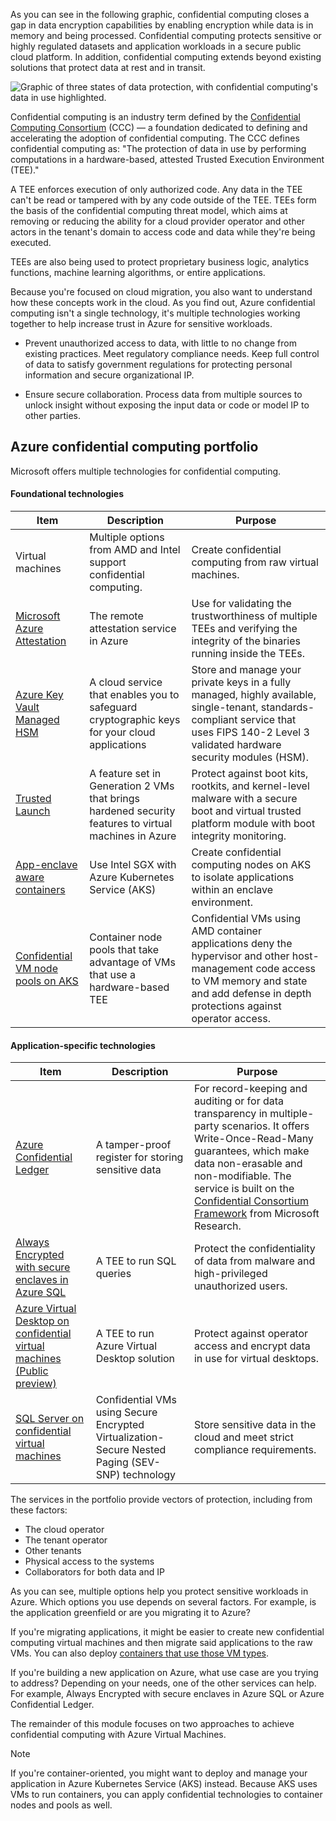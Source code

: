As you can see in the following graphic, confidential computing closes a gap in data encryption capabilities by enabling encryption while data is in memory and being processed. Confidential computing protects sensitive or highly regulated datasets and application workloads in a secure public cloud platform. In addition, confidential computing extends beyond existing solutions that protect data at rest and in transit. 

![Graphic of three states of data protection, with confidential computing's data in use highlighted.](../media/confidential-computing-diagram.png)

Confidential computing is an industry term defined by the [Confidential Computing Consortium](https://confidentialcomputing.io/) (CCC) &mdash; a foundation dedicated to defining and accelerating the adoption of confidential computing. The CCC defines confidential computing as: "The protection of data in use by performing computations in a hardware-based, attested Trusted Execution Environment (TEE)."

A TEE enforces execution of only authorized code. Any data in the TEE can't be read or tampered with by any code outside of the TEE. TEEs form the basis of the confidential computing threat model, which aims at removing or reducing the ability for a cloud provider operator and other actors in the tenant's domain to access code and data while they're being executed.

TEEs are also being used to protect proprietary business logic, analytics functions, machine learning algorithms, or entire applications.

Because you're focused on cloud migration, you also want to understand how these concepts work in the cloud. As you find out, Azure confidential computing isn't a single technology, it's multiple technologies working together to help increase trust in Azure for sensitive workloads. 

- Prevent unauthorized access to data, with little to no change from existing practices. Meet regulatory compliance needs. Keep full control of data to satisfy government regulations for protecting personal information and secure organizational IP.

- Ensure secure collaboration. Process data from multiple sources to unlock insight without exposing the input data or code or model IP to other parties.

## Azure confidential computing portfolio

Microsoft offers multiple technologies for confidential computing.  

#### Foundational technologies

| **Item** | **Description** | **Purpose** |
|---|---|---|
| Virtual machines | Multiple options from AMD and Intel support confidential computing. | Create confidential computing from raw virtual machines. |
| [Microsoft Azure Attestation](/azure/attestation/overview) | The remote attestation service in Azure | Use for validating the trustworthiness of multiple TEEs and verifying the integrity of the binaries running inside the TEEs. |
| [Azure Key Vault Managed HSM](/azure/key-vault/managed-hsm/) | A cloud service that enables you to safeguard cryptographic keys for your cloud applications | Store and manage your private keys in a fully managed, highly available, single-tenant, standards-compliant service that uses FIPS 140-2 Level 3 validated hardware security modules (HSM). |
| [Trusted Launch](/azure/virtual-machines/trusted-launch) | A feature set in Generation 2 VMs that brings hardened security features to virtual machines in Azure | Protect against boot kits, rootkits, and kernel-level malware with a secure boot and virtual trusted platform module with boot integrity monitoring. |
| [App-enclave aware containers](/en-us/azure/confidential-computing/enclave-aware-containers) | Use Intel SGX with Azure Kubernetes Service (AKS) | Create confidential computing nodes on AKS to isolate applications within an enclave environment. |
| [Confidential VM node pools on AKS](/azure/confidential-computing/confidential-node-pool-aks) | Container node pools that take advantage of VMs that use a hardware-based TEE | Confidential VMs using AMD container applications deny the hypervisor and other host-management code access to VM memory and state and add defense in depth protections against operator access. |

#### Application-specific technologies

| **Item** | **Description** | **Purpose** |
|---|---|---|
| [Azure Confidential Ledger](/azure/confidential-ledger/overview) | A tamper-proof register for storing sensitive data | For record-keeping and auditing or for data transparency in multiple-party scenarios. It offers Write-Once-Read-Many guarantees, which make data non-erasable and non-modifiable. The service is built on the [Confidential Consortium Framework](https://www.microsoft.com/research/project/confidential-consortium-framework/) from Microsoft Research. |
| [Always Encrypted with secure enclaves in Azure SQL](/sql/relational-databases/security/encryption/always-encrypted-enclaves) | A TEE to run SQL queries | Protect the confidentiality of data from malware and high-privileged unauthorized users. |
| [Azure Virtual Desktop on confidential virtual machines (Public preview)](https://techcommunity.microsoft.com/t5/azure-virtual-desktop-blog/confidential-virtual-machine-support-for-azure-virtual-desktop/ba-p/3686350) | A TEE to run Azure Virtual Desktop solution | Protect against operator access and encrypt data in use for virtual desktops. |
| [SQL Server on confidential virtual machines](/azure/azure-sql/virtual-machines/windows/sql-vm-create-confidential-vm-how-to) | Confidential VMs using Secure Encrypted Virtualization-Secure Nested Paging (SEV-SNP) technology | Store sensitive data in the cloud and meet strict compliance requirements. |

The services in the portfolio provide vectors of protection, including from these factors:

- The cloud operator
- The tenant operator
- Other tenants
- Physical access to the systems
- Collaborators for both data and IP

As you can see, multiple options help you protect sensitive workloads in Azure. Which options you use depends on several factors. For example, is the application greenfield or are you migrating it to Azure? 

If you're migrating applications, it might be easier to create new confidential computing virtual machines and then migrate said applications to the raw VMs. You can also deploy [containers that use those VM types](/azure/confidential-computing/confidential-node-pool-aks). 

If you're building a new application on Azure, what use case are you trying to address? Depending on your needs, one of the other services can help. For example, Always Encrypted with secure enclaves in Azure SQL or Azure Confidential Ledger.

The remainder of this module focuses on two approaches to achieve confidential computing with Azure Virtual Machines.  

> [!NOTE]
> If you're container-oriented, you might want to deploy and manage your application in Azure Kubernetes Service (AKS) instead. Because AKS uses VMs to run containers, you can apply confidential technologies to container nodes and pools as well.

